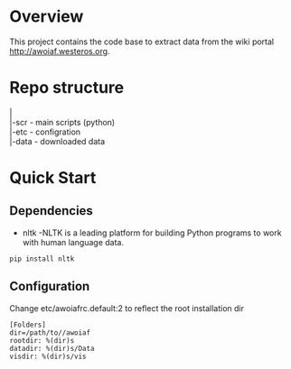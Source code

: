 Overview
========

This project contains the code base to extract data from the wiki portal http://awoiaf.westeros.org.

Repo structure
==============

 |  
 |-scr - main scripts (python)   
 |-etc - configration  
 |-data - downloaded data   


Quick Start
===========

Dependencies
------------

* nltk -NLTK is a leading platform for building Python programs to work with human language data.

``` 
pip install nltk
```

Configuration
-------------

Change etc/awoiafrc.default:2 to reflect the root installation dir 

```
[Folders]
dir=/path/to//awoiaf
rootdir: %(dir)s
datadir: %(dir)s/Data
visdir: %(dir)s/vis
```






